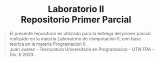 <h1 align="center">
    Laboratorio II<br/>Repositorio Primer Parcial<br/>
</h1>

> El presente repositorio es utilizado para la entrega del primer parcial realizado en la materia Laboratorio de computacion II, con base teorica en la materia Programacion II.<br/>
> Juan Juarez - Tecnicatura Universitaria en Programacion - UTN FRA - Div. E 2023.
